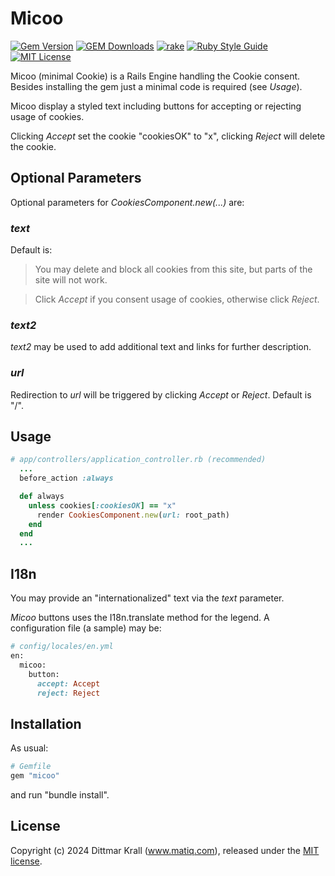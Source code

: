 # Micoo

[![Gem Version](https://badge.fury.io/rb/micoo.svg)](http://badge.fury.io/rb/micoo)
[![GEM Downloads](https://img.shields.io/gem/dt/micoo?color=168AFE&logo=ruby&logoColor=FE1616)](https://rubygems.org/gems/micoo)
[![rake](https://github.com/matique/micoo/actions/workflows/rake.yml/badge.svg)](https://github.com/matique/micoo/actions/workflows/rake.yml)
[![Ruby Style Guide](https://img.shields.io/badge/code_style-standard-brightgreen.svg)](https://github.com/standardrb/standard)
[![MIT License](https://img.shields.io/badge/license-MIT-blue.svg)](http://choosealicense.com/licenses/mit/)

Micoo (minimal Cookie) is a Rails Engine handling the Cookie consent.
Besides installing the gem just a minimal code is required (see _Usage_).

Micoo display a styled text including buttons for
accepting or rejecting usage of cookies.

Clicking *Accept* set the cookie "cookiesOK" to "x",
clicking *Reject* will delete the cookie.

## Optional Parameters

Optional parameters for *CookiesComponent.new(...)* are:

### _text_

Default is:

> You may delete and block all cookies from this site,
but parts of the site will not work.

> Click *Accept* if you consent usage of cookies, otherwise click *Reject*.

### _text2_

_text2_ may be used to
add additional text and links for further description.

### _url_

Redirection to _url_ will be triggered by clicking *Accept* or *Reject*.
Default is "/".

## Usage

```ruby
# app/controllers/application_controller.rb (recommended)
  ...
  before_action :always

  def always
    unless cookies[:cookiesOK] == "x"
      render CookiesComponent.new(url: root_path)
    end
  end
  ...
```

## I18n
You may provide an "internationalized" text via the _text_ parameter.

_Micoo_ buttons uses the I18n.translate method for the legend.
A configuration file (a sample) may be:

```ruby
# config/locales/en.yml
en:
  micoo:
    button:
      accept: Accept
      reject: Reject
```

## Installation
As usual:

```ruby
# Gemfile
gem "micoo"
```

and run "bundle install".

## License
Copyright (c) 2024 Dittmar Krall (www.matiq.com),
released under the [MIT license](https://opensource.org/licenses/MIT).
